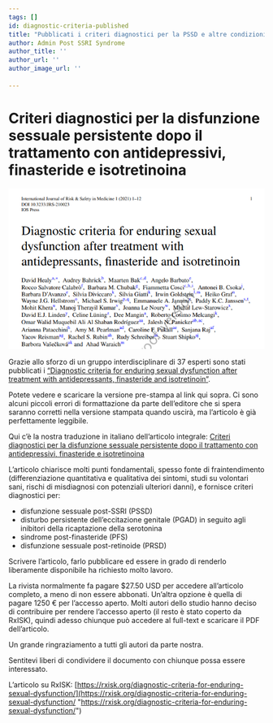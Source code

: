 ```yaml
---
tags: []
id: diagnostic-criteria-published
title: "Pubblicati i criteri diagnostici per la PSSD e altre condizioni persistenti\r\n"
author: Admin Post SSRI Syndrome
author_title: ''
author_url: ''
author_image_url: ''

---
```

# **Criteri diagnostici per la disfunzione sessuale persistente dopo il trattamento con antidepressivi, finasteride e isotretinoina**

![](/img/diagnostic-criteria.png)

Grazie allo sforzo di un gruppo interdisciplinare di 37 esperti sono stati pubblicati i [“Diagnostic criteria for enduring sexual dysfunction after treatment with antidepressants, finasteride and isotretinoin”](https://content.iospress.com/articles/international-journal-of-risk-and-safety-in-medicine/jrs210023#ref013 "The paper").

Potete vedere e scaricare la versione pre-stampa al link qui sopra. Ci sono alcuni piccoli errori di formattazione da parte dell’editore che si spera saranno corretti nella versione stampata quando uscirà, ma l’articolo è già perfettamente leggibile.

Qui c’è la nostra traduzione in italiano dell’articolo integrale: [Criteri diagnostici per la disfunzione sessuale persistente dopo il trattamento con antidepressivi, finasteride e isotretinoina](https://postssrisyndrome.org/la-sindrome/criteri-diagnostici/ "Apri la pagina della traduzione in italiano del paper")

L’articolo chiarisce molti punti fondamentali, spesso fonte di fraintendimento (differenziazione quantitativa e qualitativa dei sintomi, studi su volontari sani, rischi di misdiagnosi con potenziali ulteriori danni), e fornisce criteri diagnostici per:

* disfunzione sessuale post-SSRI (PSSD)
* disturbo persistente dell’eccitazione genitale (PGAD) in seguito agli inibitori della ricaptazione della serotonina
* sindrome post-finasteride (PFS)
* disfunzione sessuale post-retinoide (PRSD)

Scrivere l’articolo, farlo pubblicare ed essere in grado di renderlo liberamente disponibile ha richiesto molto lavoro.

La rivista normalmente fa pagare $27.50 USD per accedere all’articolo completo, a meno di non essere abbonati. Un’altra opzione è quella di pagare 1250 € per l’accesso aperto. Molti autori dello studio hanno deciso di contribuire per rendere l’accesso aperto (il resto è stato coperto da RxISK), quindi adesso chiunque può accedere al full-text e scaricare il PDF dell’articolo.

Un grande ringraziamento a tutti gli autori da parte nostra.

Sentitevi liberi di condividere il documento con chiunque possa essere interessato.

L’articolo su RxISK: [https://rxisk.org/diagnostic-criteria-for-enduring-sexual-dysfunction/](https://rxisk.org/diagnostic-criteria-for-enduring-sexual-dysfunction/ "https://rxisk.org/diagnostic-criteria-for-enduring-sexual-dysfunction/")